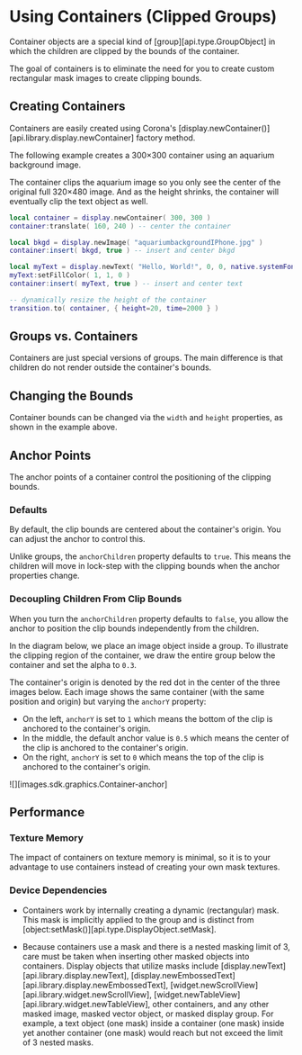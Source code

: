 # Using Containers (Clipped Groups)

Container objects are a special kind of [group][api.type.GroupObject] in which the children are clipped by the bounds of the container.

The goal of containers is to eliminate the need for you to create custom rectangular mask images to create clipping bounds.


## Creating Containers

Containers are easily created using Corona's [display.newContainer()][api.library.display.newContainer] factory method. 

The following example creates a 300&times;300 container using an aquarium background image. 

The container clips the aquarium image so you only see the center of the original full 320&times;480 image. And as the height shrinks, the container will eventually clip the text object as well.

`````lua
local container = display.newContainer( 300, 300 )
container:translate( 160, 240 ) -- center the container

local bkgd = display.newImage( "aquariumbackgroundIPhone.jpg" )
container:insert( bkgd, true ) -- insert and center bkgd

local myText = display.newText( "Hello, World!", 0, 0, native.systemFont, 40 )
myText:setFillColor( 1, 1, 0 )
container:insert( myText, true ) -- insert and center text

-- dynamically resize the height of the container
transition.to( container, { height=20, time=2000 } )
`````


## Groups vs. Containers

Containers are just special versions of groups. The main difference is that children do not render outside the container's bounds.


## Changing the Bounds

Container bounds can be changed via the `width` and `height` properties, as shown in the example above.


## Anchor Points

The anchor points of a container control the positioning of the clipping bounds.

### Defaults

By default, the clip bounds are centered about the container's origin. You can adjust the anchor to control this.

Unlike groups, the `anchorChildren` property defaults to `true`. This means the children will move in lock-step with the clipping bounds when the anchor properties change.

### Decoupling Children From Clip Bounds

When you turn the `anchorChildren` property defaults to `false`, you allow the anchor to position the clip bounds independently from the children.

In the diagram below, we place an image object inside a group. To illustrate the clipping region of the container, we draw the entire group below the container and set the alpha to `0.3`.

The container's origin is denoted by the red dot in the center of the three images below. Each image shows the same container (with the same position and origin) but varying the `anchorY` property:

* On the left, `anchorY` is set to `1` which means the bottom of the clip is anchored to the container's origin. 
* In the middle, the default anchor value is `0.5` which means the center of the clip is anchored to the container's origin.
* On the right, `anchorY` is set to `0` which means the top of the clip is anchored to the container's origin. 

![][images.sdk.graphics.Container-anchor]


## Performance

### Texture Memory

The impact of containers on texture memory is minimal, so it is to your advantage to use containers instead of creating your own mask textures.

### Device Dependencies

* Containers work by internally creating a dynamic (rectangular) mask. This mask is implicitly applied to the group and is distinct from [object:setMask()][api.type.DisplayObject.setMask].

* Because containers use a mask and there is a nested masking limit of 3, care must be taken when inserting other masked objects into containers. Display objects that utilize masks include [display.newText][api.library.display.newText], [display.newEmbossedText][api.library.display.newEmbossedText], [widget.newScrollView][api.library.widget.newScrollView], [widget.newTableView][api.library.widget.newTableView], other containers, and any other masked image, masked vector object, or masked display group. For example, a text object (one&nbsp;mask) inside a container (one&nbsp;mask) inside yet another container (one&nbsp;mask) would reach but not exceed the limit of 3 nested masks.
